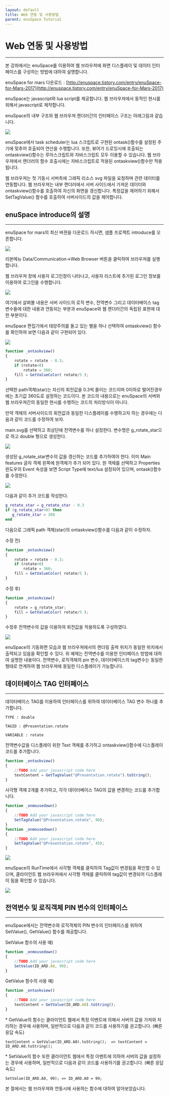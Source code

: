 ```yaml
---
layout: default
title: Web 연동 및 사용방법
parent: enuSpace Tutorial
---
```


# **Web 연동 및 사용방법**

---

본 강좌에서는 enuSpace를 이용하여 웹 브라우져에 화면 디스플레이 및 데이터 인터페이스를 구성하는 방법에 대하여 설명합니다.

enuSpace for mars 다운로드 : [http://enuspace.tistory.com/entry/enuSpace-for-Mars-2017](http://enuspace.tistory.com/entry/enuSpace-for-Mars-2017)

enuSpace는 javascript와 lua script를 제공합니다. 웹 브라우져에서 동적인 현시를 위해서 javascript로 제작합니다.

enuSpace의 내부 구조와 웹 브라우져 랜더러간의 인터페이스 구조는 아래그림과 같습니다.

![](./assets/web-interface/web1.png)

enuSpace에서 task scheduler는 lua 스크립트로 구현된 ontask\(\)함수를 설정된 주기에 맞추어 호출되어 연산을 수행합니다. 또한, 뷰어가 드로잉시에 호출되는 ontaskview\(\)함수는 루아스크립트와 자바스크립트 모두 이용할 수 있습니다. 웹 브라우져에서 랜더러의 함수 호출시에는 자바스크립트로 적용된 ontaskview\(\)함수만 적용됩니다.

웹 브라우져는 첫 기동시 서버측에 그래픽 리소스 svg 파일을 요청하며 관련 데이터를 연동합니다. 웹 브라우져는 내부 랜더러에서 서버 사이드에서 가져온 데이터와 ontaskview\(\)함수를 호출하여 자신의 화면을 갱신합니다. 특정값을 제어하기 위해서 SetTagValue\(\) 함수를 호출하여 서버사이드의 값을 제어합니다.

## enuSpace introduce의 설명

---

enuSpace for mars의 최신 버젼을 다운로드 하시면, 샘플 프로젝트 introduce를 오픈합니다.

![](./assets/web-interface/web2.png)

리본메뉴 Data/Communication-&gt;Web Browser 버튼을 클릭하여 브라우져를 실행합니다.

웹 브라우져 창에 사용자 로그인창이 나타나고, 사용자 리스트에 추가된 로그인 정보를 이용하여 로그인을 수행합니다.

![](./assets/web-interface/web3.png)

여기에서 살펴볼 내용은 서버 사이드의 로직 변수, 전역변수 그리고 데이터베이스 tag 변수들에 대한 내용과 연동되는 부분과 enuSpace와 웹 랜더러간의 독립된 표현에 대한 부분이다.

enuSpace 편집기에서 태양주의를 돌고 있는 별을 하나 선택하여 ontaskview\(\) 함수를 확인하여 보면 다음과 같이 구현되어 있다.

![](./assets/web-interface/web4.png)

```js
function _ontaskview()
{
    rotate = rotate - 0.3;
    if (rotate<0)
        rotate = 360;
    fill = GetValueColor( rotate/5 );
}
```

선택한 path객체\(star\)는 자신의 회전값을 0.3씩 줄이는 코드이며 0이하로 떨어진경우에는 초기값 360도로 설정하는 코드이다. 본 코드의 내용으로는 enuSpace의 서버와 웹 브라우져간의 동일한 현시를 수행하는 코드의 처리방식이 아니다.

만약 객체의 서버사이드의 회전값과 동일한 디스플레이를 수행하고자 하는 경우에는 다음과 같이 코드를 수정하여 보자.

main.svg를 선택하고 최상단에 전역변수를 하나 설정한다. 변수명은 g\_rotate\_star으로 하고 double 형으로 생성한다.

![](./assets/web-interface/web5.png)

생성된 g\_rotate\_star변수의 값을 갱신하는 코드를 추가하여야 한다. 이미 Main features 글자 객체 왼쪽에 원객체가 추가 되어 있다. 원 객체를 선택하고 Properties 윈도우의 Event 속성을 보면 Script Type에 text/lua 설정되어 있으며, ontask\(\)함수를 수정한다.

![](./assets/web-interface/web6.png)

다음과 같이 추가 코드를 작성한다.

```lua
g_rotate_star = g_rotate_star - 0.3 
if (g_rotate_star<0) then
   g_rotate_star = 360
end
```

다음으로 그래픽 path 객체\(star\)의 ontaskview\(\)함수를 다음과 같이 수정하자.

수정 전\)

```js
function _ontaskview()
{
    rotate = rotate - 0.3;
    if (rotate<0)
        rotate = 360;
    fill = GetValueColor( rotate/5 );
}
```

수정 후\)

```js
function _ontaskview()
{
    rotate = g_rotate_star;
    fill = GetValueColor( rotate/5 );
}
```

수정후 전역변수의 값을 이용하여 회전값을 적용하도록 구성하였다.

![](./assets/web-interface/web7.png)

enuSpace의 기동화면 모습과 웹 브라우져에서의 랜더링 출력 위치가 동일한 위치에서 출력되고 있음을 확인할 수 있다. 위 예제는 전역변수를 이용한 인터페이스 방법에 대하여 설명한 내용이다. 전역변수, 로직객체의 pin 변수, 데이터베이스의 tag변수는 동일한 형태로 연계하여 웹 브라우져에 동일한 디스플레이가 가능합니다.

## **데이터베이스 TAG 인터페이스**

---

데이터베이스 TAG를 이용하여 인터페이스를 위하여 데이터베이스 TAG 변수 하나를 추가합니다.

`TYPE : double`

`TAGID : @Presentation.rotate`

`VARIABLE : rotate`

전역변수값을 디스플레이 위한 Text 객체를 추가하고 ontaskview\(\)함수에 디스플레이 코드를 추가합니다.

```js
function _ontaskview()
{
    //TODO Add your javascript code here
    textContent = GetTagValue("@Presentation.rotate").toString();
}
```

사각형 객체 2개를 추가하고, 각각 데이터베이스 TAG의 값을 변경하는 코드를 추가합니다.

```js
function _onmousedown()
{
    //TODO Add your javascript code here
    SetTagValue("@Presentation.rotate", 90);
}
function _onmousedown()
{
    //TODO Add your javascript code here
    SetTagValue("@Presentation.rotate", 45);
}
```

![](./assets/web-interface/web8.png)

enuSpace의 RunTime에서 사각형 객체를 클릭하여 Tag값이 변경됨을 확인할 수 있으며, 클라이언트 웹 브라우져에서 사각형 객체를 클릭하여 tag값이 변경되어 디스플레이 됨을 확인할 수 있습니다.

![](./assets/web-interface/web9.png)

## **전역변수 및 로직객체 PIN 변수의 인터페이스**

---

enuSpace에서는 전역변수와 로직객체의 PIN 변수의 인터페이스를 위하여 SetValue\(\), GetValue\(\) 함수를 제공합니다.

SetValue 함수의 사용 예\)

```js
function _onmousedown()
{
    //TODO Add your javascript code here
    SetValue(ID_ARD.A0, 99);
}
```

GetValue 함수의 사용 예\)

```js
function _ontaskview()
{
    //TODO Add your javascript code here
    textContent = GetValue(ID_ARD.A0).toString();
}
```

\* GetValue의 함수는 클라이언트 웹에서 특정 이벤트에 의해서 서버의 값을 가져와 처리하는 경우에 사용하며, 일반적으로 다음과 같이 코드를 사용하기를 권고합니다. \(빠른 응답 속도\)

`textContent = GetValue(ID_ARD.A0).toString();  => textContent = ID_ARD.A0.toString();`

\* SetValue의 함수 또한 클라이언트 웹에서 특정 이벤트에 의하여 서버의 값을 설정하는 경우에 사용하며, 일반적으로 다음과 같이 코드를 사용하기를 권고합니다. \(빠른 응답 속도\)

`SetValue(ID_ARD.A0, 99); => ID_ARD.A0 = 99;`

본 절에서는 웹 브라우져와 연동시에 사용하는 함수에 대하여 알아보았습니다.

